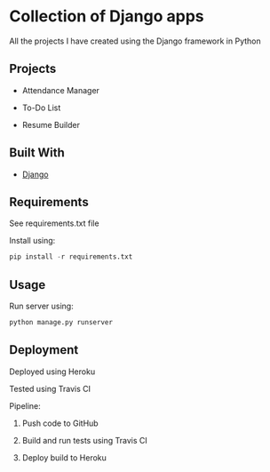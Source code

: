 # Collection of Django apps

All the projects I have created using the Django framework in Python

## Projects

* Attendance Manager

* To-Do List

* Resume Builder

## Built With

* [Django](https://www.djangoproject.com/)

## Requirements

See requirements.txt file

Install using:

```python
pip install -r requirements.txt
```

## Usage

Run server using:

```python
python manage.py runserver
```

## Deployment

Deployed using Heroku

Tested using Travis CI

Pipeline:

1. Push code to GitHub

2. Build and run tests using Travis CI

3. Deploy build to Heroku
